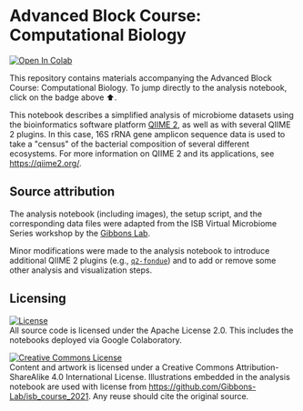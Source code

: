 # Advanced Block Course: Computational Biology

[![Open In Colab](https://colab.research.google.com/assets/colab-badge.svg)](https://colab.research.google.com/github/bokulich-lab/advanced-comp-bio-tutorial/blob/main/amplicon_analysis.ipynb)

This repository contains materials accompanying the Advanced Block Course: Computational Biology.
To jump directly to the analysis notebook, click on the badge above ⬆️.

This notebook describes a simplified analysis of microbiome datasets using the bioinformatics software platform [QIIME 2](https://qiime2.org/), as well as with several QIIME 2 plugins. In this case, 16S rRNA gene amplicon sequence data is used to take a "census" of the bacterial composition of several different ecosystems. For more information on QIIME 2 and its applications, see https://qiime2.org/.

## Source attribution

The analysis notebook (including images), the setup script, and the corresponding data files were adapted from the
ISB Virtual Microbiome Series workshop by the [Gibbons Lab](https://github.com/Gibbons-Lab/isb_course_2021).

Minor modifications were made to the analysis notebook to introduce additional QIIME 2 plugins (e.g., [`q2-fondue`](https://github.com/bokulich-lab/q2-fondue)) and to add or remove some other analysis and visualization steps.

## Licensing

[![License](https://img.shields.io/badge/License-Apache%202.0-blue.svg)](https://opensource.org/licenses/Apache-2.0)<br>
All source code is licensed under the Apache License 2.0. This includes the notebooks deployed via Google Colaboratory.

<a rel="license" href="http://creativecommons.org/licenses/by-sa/4.0/"><img alt="Creative Commons License" style="border-width:0" src="https://i.creativecommons.org/l/by-sa/4.0/80x15.png" /></a><br />Content and artwork is licensed under a Creative Commons Attribution-ShareAlike 4.0 International License.
Illustrations embedded in the analysis notebook are used with license from https://github.com/Gibbons-Lab/isb_course_2021. Any reuse should cite the original source.
